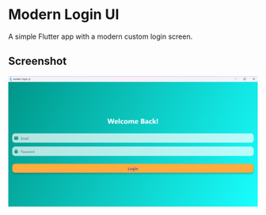 # Modern Login UI

A simple Flutter app with a modern custom login screen.

## Screenshot

![Login UI](screenshots/login_ui.png)
